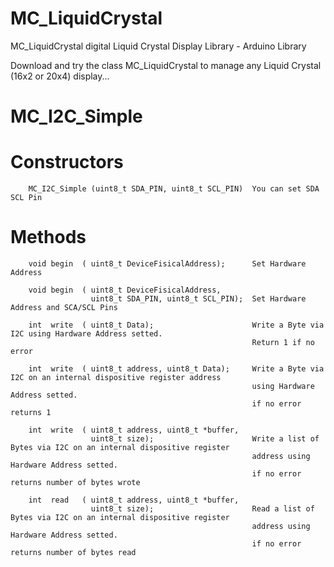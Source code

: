 # MC_LiquidCrystal
MC_LiquidCrystal digital Liquid Crystal Display Library - Arduino Library

Download and try the class MC_LiquidCrystal to manage any Liquid Crystal (16x2 or 20x4) display...

# MC_I2C_Simple
#   Constructors
        MC_I2C_Simple (uint8_t SDA_PIN, uint8_t SCL_PIN)  You can set SDA SCL Pin 

#   Methods
        void begin  ( uint8_t DeviceFisicalAddress);      Set Hardware Address
        
        void begin  ( uint8_t DeviceFisicalAddress, 
                      uint8_t SDA_PIN, uint8_t SCL_PIN);  Set Hardware Address and SCA/SCL Pins
                      
        int  write  ( uint8_t Data);                      Write a Byte via I2C using Hardware Address setted.
                                                          Return 1 if no error
                                                                          
        int  write  ( uint8_t address, uint8_t Data);     Write a Byte via I2C on an internal dispositive register address 
                                                          using Hardware Address setted.
                                                          if no error returns 1 
                                                                          
        int  write  ( uint8_t address, uint8_t *buffer,   
                      uint8_t size);                      Write a list of Bytes via I2C on an internal dispositive register 
                                                          address using Hardware Address setted.
                                                          if no error returns number of bytes wrote 
          
        int  read   ( uint8_t address, uint8_t *buffer,   
                      uint8_t size);                      Read a list of Bytes via I2C on an internal dispositive register 
                                                          address using Hardware Address setted.
                                                          if no error returns number of bytes read


